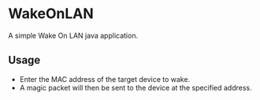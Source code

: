 # WakeOnLAN
A simple Wake On LAN java application.


## Usage
- Enter the MAC address of the target device to wake.
- A magic packet will then be sent to the device at the specified address.
